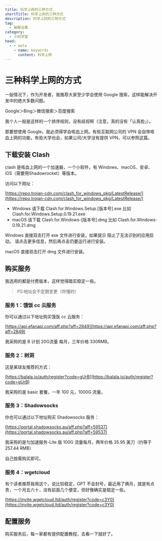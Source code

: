 ```yaml
---
title: 科学上网的三种方式
shortTitle: 科学上网的三种方式
description: 科学上网的三种方式
tag:
  - 破解合集
category:
  - 小白学堂
head:
  - - meta
    - name: keywords
      content: 科学上网
---
```


# 三种科学上网的方式

一般情况下，作为开发者，我推荐大家至少学会使用 Google 搜索，这样能解决开发中的绝大多数问题。

Google＞Bing＞微信搜索＞百度搜索

我个人一般是这样的一个排序规则，没有歧视啊（注意，真的没有「认真脸」）。

那要想使用 Google，就必须得学会咳血上网。有些互联网公司的 VPN 会自带咳血上网的功能，有些大学也会，如果公司/大学没有提供 VPN，可以参照这篇。

## 下载安装 Clash

clash 是咳血上网的一个加速器，一个小软件，有 Windows、macOS、安卓、iOS（需要用Shadowrocket）等版本。

访问以下网址：

[https://repo.trojan-cdn.com/clash_for_windows_pkg/LatestRelease/](https://repo.trojan-cdn.com/clash_for_windows_pkg/LatestRelease/)

- Windows 请下载 Clash.for.Windows.Setup.[版本号].exe 比如 Clash.for.Windows.Setup.0.19.21.exe
- macOS 请下载 Clash.for.Windows-[版本号].dmg 比如 Clash.for.Windows-0.19.21.dmg

Windows 直接双击打开 exe 文件进行安装，如果提示 阻止了无法识别的应用启动。 请点击更多信息，然后再点击仍要运行进行安装。

macOS 直接双击打开 dmg 文件进行安装。

## 购买服务

我选用的都是付费版本，这样觉得踏实稳定一些。

>PS:地址会不定期变更（你懂的）

### 服务 1：饿饭 cc 云服务

你可以通过以下地址购买饿饭 cc 云服务：

[https://api.efanapi.com/aff.php?aff=2849](https://api.efanapi.com/aff.php?aff=2849)

我采购的是 B 计划 20G流量 每月，三年价格 330RMB。

### 服务 2：树洞

这是某球友推荐的方式：

[https://balala.io/auth/register?code=gUrB](https://balala.io/auth/register?code=gUrB)

我采购的是 basic 套餐，一年 100 元，1000G 流量。

### 服务 3：Shadowsocks

你也可以通过以下地址购买 Shadowsocks 服务：

[https://portal.shadowsocks.au/aff.php?aff=59537](https://portal.shadowsocks.au/aff.php?aff=59537)

我采购的是匀加速服务-Lite 版 100G 流量每月，两年价格 35.95 美刀（约等于 257.44 RMB）

自己按需购买即可。

### 服务 4：wgetcloud

有个读者推荐我用这个，说比较稳定，GPT 不会封号，最近用了俩月，就是有点贵，一个月五六十，没有前面几个便宜，但好像确实是稳定一些。

[https://invite.wgetcloud.ltd/auth/register?code=c3Y0](https://invite.wgetcloud.ltd/auth/register?code=c3Y0)

## 配置服务

购买服务后，每一家都有提供配置教程，去看一下就好了。